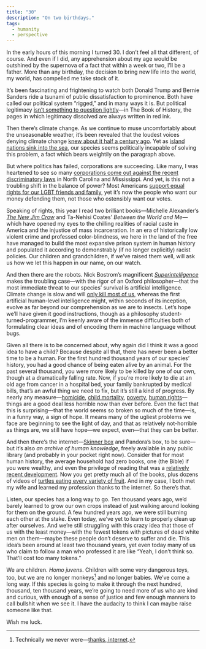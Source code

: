 ```yaml
---
title: "30"
description: "On two birthdays."
tags:
  - humanity
  - perspective
---
```


In the early hours of this morning I turned 30. I don’t feel all that different, of course. And even if I did, any apprehension about my age would be outshined by the supernova of a fact that within a week or two, I’ll be a father. More than any birthday, the decision to bring new life into the world, my world, has compelled me take stock of it.

It’s been fascinating and frightening to watch both Donald Trump and Bernie Sanders ride a tsunami of public dissatisfaction to prominence. Both have called our political system “rigged,” and in many ways it is. But political legitimacy [isn’t something to question lightly](/on/the-history-of-rome#we-take-political-legitimacy-for-granted)—in The Book of History, the pages in which legitimacy dissolved are always written in red ink.

Then there’s climate change. As we continue to muse uncomfortably about the unseasonable weather, it’s been revealed that the loudest voices denying climate change [knew about it half a century ago](https://www.smokeandfumes.org/). Yet as [island nations sink into the sea](http://www.nytimes.com/interactive/2015/12/02/world/The-Marshall-Islands-Are-Disappearing.html?_r=0), our species seems politically incapable of solving this problem, a fact which bears weightily on the paragraph above.

But where politics has failed, corporations are succeeding. Like many, I was heartened to see so many [corporations come out against the recent discriminatory laws](http://www.nytimes.com/2016/04/01/business/corporate-north-carolina-perks-up-against-discrimination.html) in North Carolina and Mississippi. And yet, is this not a troubling shift in the balance of power? Most Americans [support equal rights for our LGBT friends and family](http://www.pewforum.org/2015/07/29/graphics-slideshow-changing-attitudes-on-gay-marriage/), yet it’s now the people who want our money defending them, not those who ostensibly want our votes.

Speaking of rights, this year I read two brilliant books—Michelle Alexander’s [*The New Jim Crow*](/on/the-new-jim-crow) and Ta-Nehisi Coates’ *Between the World and Me*—which have opened my eyes to the chilling realities of racial caste in America and the injustice of mass incarceration. In an era of historically low violent crime and professed color-blindness, we here in the land of the free have managed to build the most expansive prison system in human history and populated it according to demonstrably (if no longer explicitly) racist policies. Our children and grandchildren, if we’ve raised them well, will ask us how we let this happen in our name, on our watch.

And then there are the robots. Nick Bostrom’s magnificent [*Superintelligence*](/on/superintelligence) makes the troubling case—with the rigor of an Oxford philosopher—that the most immediate threat to our species’ survival is artificial intelligence. Climate change is slow and will [only kill most of us](/on/the-peripheral), whereas the first artificial human-level intelligence might, within seconds of its inception, evolve as far beyond our comprehension as we are to insects. Let’s hope we’ll have given it good instructions, though as a philosophy student-turned-programmer, I’m keenly aware of the immense difficulties both of formulating clear ideas and of encoding them in machine language without bugs.

Given all there is to be concerned about, why again did I think it was a good idea to have a child? Because despite all that, there has never been a better time to be a human. For the first hundred thousand years of our species’ history, you had a good chance of being eaten alive by an animal. For the past several thousand, you were more likely to be killed by one of our own, though at a dramatically falling rate. Now, if you’re more likely to die at an old age from cancer in a hospital bed, your family bankrupted by medical bills, that’s an awful thing we need to fix, but it’s still a kind of progress. By nearly any measure—[homicide](https://ourworldindata.org/homicides/), [child mortality](https://ourworldindata.org/child-mortality/), [poverty](https://ourworldindata.org/world-poverty/), [human rights](https://ourworldindata.org/cascade-of-rights/)—things are a good deal less horrible now than ever before. Even the fact that this is surprising—that the world seems so broken so much of the time—is, in a funny way, a sign of hope. It means many of the ugliest problems we face are beginning to see the light of day, and that as relatively not-horrible as things are, we still have hope—we expect, even—that they can be better.

And then there’s the internet—[Skinner box](https://en.wikipedia.org/wiki/Operant_conditioning_chamber) and Pandora’s box, to be sure—but it’s also *an archive of human knowledge*, freely available in any public library (and probably in your pocket right now). Consider that for most human history, the average household had zero books, one (the Bible) if you were wealthy, and even the privilege of reading that was a [relatively recent development](https://en.wikipedia.org/wiki/Protestant_Reformation). Now you get pretty much all of the books, plus dozens of videos of [turtles eating every variety of fruit](https://www.youtube.com/results?search_query=turtle+eating+fruit). And in my case, I both met my wife and learned my profession thanks to the internet. So there’s that.

Listen, our species has a long way to go. Ten thousand years ago, we’d barely learned to grow our own crops instead of just walking around looking for them on the ground. A few hundred years ago, we were still burning each other at the stake. Even today, we’ve yet to learn to properly clean up after ourselves. And we’re still struggling with this crazy idea that those of us with the least money—with the fewest tokens with pictures of dead white men on them—maybe these people don’t deserve to suffer and die. This idea’s been around at least two thousand years, yet even today many of us who claim to follow a man who professed it are like “Yeah, I don’t think so. That’ll cost too many tokens.”

We are children. *Homo juvens*. Children with some very dangerous toys, too, but we are no longer monkeys[^1] and no longer babies. We’ve come a long way. If this species is going to make it through the next hundred, thousand, ten thousand years, we’re going to need more of us who are kind and curious, with enough of a sense of justice and few enough manners to call bullshit when we see it. I have the audacity to think I can maybe raise someone like that.

Wish me luck.

[^1]: Technically we never were—[thanks, internet](http://humanorigins.si.edu/how-are-humans-and-monkeys-related).
